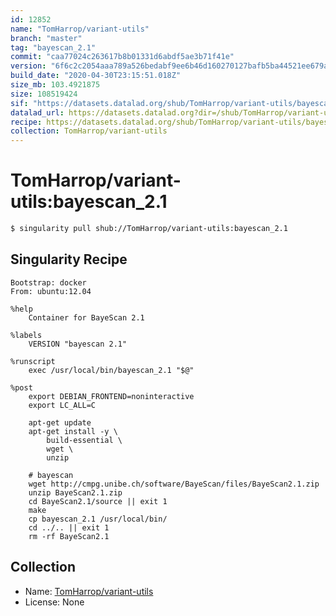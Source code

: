 ```yaml
---
id: 12852
name: "TomHarrop/variant-utils"
branch: "master"
tag: "bayescan_2.1"
commit: "caa77024c263617b8b01331d6abdf5ae3b71f41e"
version: "6f6c2c2054aaa789a526bedabf9ee6b46d160270127bafb5ba44521ee679a4b0"
build_date: "2020-04-30T23:15:51.018Z"
size_mb: 103.4921875
size: 108519424
sif: "https://datasets.datalad.org/shub/TomHarrop/variant-utils/bayescan_2.1/2020-04-30-caa77024-6f6c2c20/6f6c2c2054aaa789a526bedabf9ee6b46d160270127bafb5ba44521ee679a4b0.sif"
datalad_url: https://datasets.datalad.org?dir=/shub/TomHarrop/variant-utils/bayescan_2.1/2020-04-30-caa77024-6f6c2c20/
recipe: https://datasets.datalad.org/shub/TomHarrop/variant-utils/bayescan_2.1/2020-04-30-caa77024-6f6c2c20/Singularity
collection: TomHarrop/variant-utils
---
```


# TomHarrop/variant-utils:bayescan_2.1

```bash
$ singularity pull shub://TomHarrop/variant-utils:bayescan_2.1
```

## Singularity Recipe

```singularity
Bootstrap: docker
From: ubuntu:12.04

%help
    Container for BayeScan 2.1

%labels
    VERSION "bayescan 2.1"

%runscript
    exec /usr/local/bin/bayescan_2.1 "$@"

%post
    export DEBIAN_FRONTEND=noninteractive
    export LC_ALL=C

    apt-get update
    apt-get install -y \
        build-essential \
        wget \
        unzip

    # bayescan
    wget http://cmpg.unibe.ch/software/BayeScan/files/BayeScan2.1.zip
    unzip BayeScan2.1.zip
    cd BayeScan2.1/source || exit 1
    make
    cp bayescan_2.1 /usr/local/bin/
    cd ../.. || exit 1
    rm -rf BayeScan2.1
```

## Collection

 - Name: [TomHarrop/variant-utils](https://github.com/TomHarrop/variant-utils)
 - License: None

